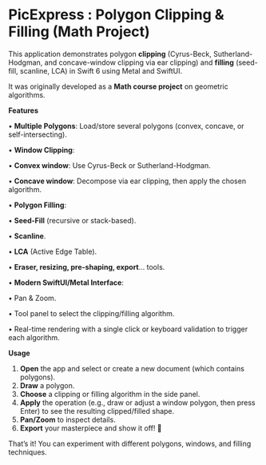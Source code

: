 # **PicExpress : Polygon Clipping & Filling (Math Project)**

This application demonstrates polygon **clipping** (Cyrus-Beck, Sutherland-Hodgman, and concave-window clipping via ear clipping) and **filling** (seed-fill, scanline, LCA) in Swift 6 using Metal and SwiftUI.

It was originally developed as a **Math course project** on geometric algorithms.

**Features**

• **Multiple Polygons**: Load/store several polygons (convex, concave, or self-intersecting).

• **Window Clipping**:

• **Convex window**: Use Cyrus-Beck or Sutherland-Hodgman.

• **Concave window**: Decompose via ear clipping, then apply the chosen algorithm.

• **Polygon Filling**:

• **Seed-Fill** (recursive or stack-based).

• **Scanline**.

• **LCA** (Active Edge Table).

• **Eraser, resizing, pre-shaping, export**... tools.

• **Modern SwiftUI/Metal Interface**:

• Pan & Zoom.

• Tool panel to select the clipping/filling algorithm.

• Real-time rendering with a single click or keyboard validation to trigger each algorithm.

**Usage**

1. **Open** the app and select or create a new document (which contains polygons).
2. **Draw** a polygon.
3. **Choose** a clipping or filling algorithm in the side panel.
4. **Apply** the operation (e.g., draw or adjust a window polygon, then press Enter) to see the resulting clipped/filled shape.
5. **Pan/Zoom** to inspect details.
6. **Export** your masterpiece and show it off! 🚀

That’s it! You can experiment with different polygons, windows, and filling techniques.

